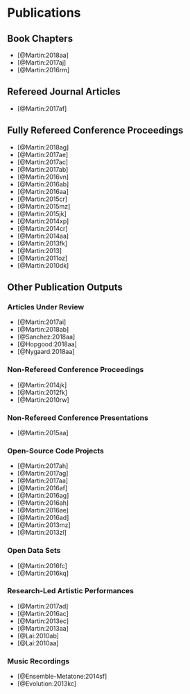 # Publications

<!-- ## Authored books  -->

<!-- None -->

<!-- ## Edited books  -->

<!-- None -->

## Book Chapters 

- [@Martin:2018aa]
- [@Martin:2017aj]
- [@Martin:2016rm]

## Refereed Journal Articles

- [@Martin:2017af]

## Fully Refereed Conference Proceedings 

- [@Martin:2018ag]
- [@Martin:2017ae]
- [@Martin:2017ac]
- [@Martin:2017ab]
- [@Martin:2016vn]
- [@Martin:2016ab]
- [@Martin:2016aa]
- [@Martin:2015cr]
- [@Martin:2015mz]
- [@Martin:2015jk]
- [@Martin:2014xp]
- [@Martin:2014cr]
- [@Martin:2014aa]
- [@Martin:2013fk]
- [@Martin:2013]
- [@Martin:2011oz]
- [@Martin:2010dk]

## Other Publication Outputs

### Articles Under Review

- [@Martin:2017ai]
- [@Martin:2018ab]
- [@Sanchez:2018aa]
- [@Hopgood:2018aa]
- [@Nygaard:2018aa]

### Non-Refereed Conference Proceedings

- [@Martin:2014jk]
- [@Martin:2012fk]
- [@Martin:2010rw]

### Non-Refereed Conference Presentations

- [@Martin:2015aa]

### Open-Source Code Projects

- [@Martin:2017ah]
- [@Martin:2017ag]
- [@Martin:2017aa]
- [@Martin:2016af]
- [@Martin:2016ag]
- [@Martin:2016ah]
- [@Martin:2016ae]
- [@Martin:2016ad]
- [@Martin:2013mz]
- [@Martin:2013zl]

### Open Data Sets

- [@Martin:2016fc]
- [@Martin:2016kq]

### Research-Led Artistic Performances

- [@Martin:2017ad]
- [@Martin:2016ac]
- [@Martin:2013ec]
- [@Martin:2013aa]
- [@Lai:2010ab]
- [@Lai:2010aa]

### Music Recordings

- [@Ensemble-Metatone:2014sf]
- [@Evolution:2013kc]
